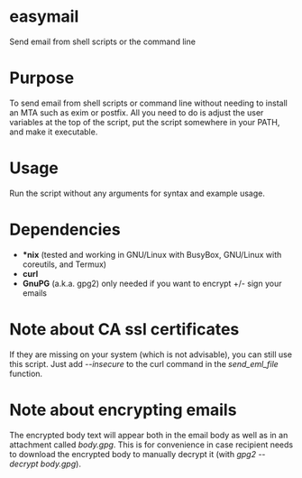 # easymail
Send email from shell scripts or the command line

# Purpose
To send email from shell scripts or command line without needing to install an MTA such as exim or postfix. All you need to do is adjust the user variables at the top of the script, put the script somewhere in your PATH, and make it executable.

# Usage
Run the script without any arguments for syntax and example usage.

# Dependencies
- **\*nix** (tested and working in GNU/Linux with BusyBox, GNU/Linux with coreutils, and Termux)
- **curl**
- **GnuPG** (a.k.a. gpg2) only needed if you want to encrypt +/- sign your emails

# Note about CA ssl certificates
If they are missing on your system (which is not advisable), you can still use this script. Just add *--insecure* to the curl command in the *send_eml_file* function.

# Note about encrypting emails
The encrypted body text will appear both in the email body as well as in an attachment called _body.gpg_. This is for convenience in case recipient needs to download the encrypted body to manually decrypt it (with _gpg2 --decrypt body.gpg_).
